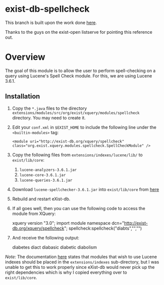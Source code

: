 exist-db-spellcheck
===================

This branch is built upon the work done [here](http://www.javacodegeeks.com/2010/05/did-you-mean-feature-lucene-spell.html).

Thanks to the guys on the exist-open listserve for pointing this reference out.

# Overview #
The goal of this module is to allow the user to perform spell-checking on a query using Lucene's Spell Check module. For this, we are using Lucene 3.6.1.

## Installation ##
1. Copy the `*.java` files to the directory `extensions/modules/src/org/exist/xquery/modules/spellcheck` directory. You may need to create it.
2. Edit your `conf.xml` in `$EXIST_HOME` to include the following line under the `<builtin-modules>` tag:

	`<module uri="http://exist-db.org/xquery/spellcheck" class="org.exist.xquery.modules.spellcheck.SpellCheckModule" />`

3. Copy the following files from `extensions/indexes/lucene/lib/` to `exist/lib/core`:
	1. `lucene-analyzers-3.6.1.jar`
	2. `lucene-core-3.6.1.jar`
	2. `lucene-queries-3.6.1.jar`
4. Download `lucene-spellchecker-3.6.1.jar` into  `exist/lib/core` from [here](http://grepcode.com/snapshot/repo1.maven.org/maven2/org.apache.lucene/lucene-spellchecker/3.6.1)

5. Rebuild and restart eXist-db.
6. If all goes well, then you can use the following code to access the module from XQuery:

	xquery version "3.0";
	import module namespace dcn="http://exist-db.org/xquery/spellcheck";
	spellcheck:spellcheck("diabts","","") 

7. And receive the following output:

	diabetes
	diact
	diabasic
	diabetic
	diabolism

*Note:* The documentation [here](http://exist-db.org/exist/apps/doc/extensions.xml) states that modules that wish to use Lucene indexes should be placed in the `extensions/indexes` sub-directory, but I was unable to get this to work properly since eXist-db would never pick up the right dependencies which is why I copied everything over to `exist/lib/core`. 


